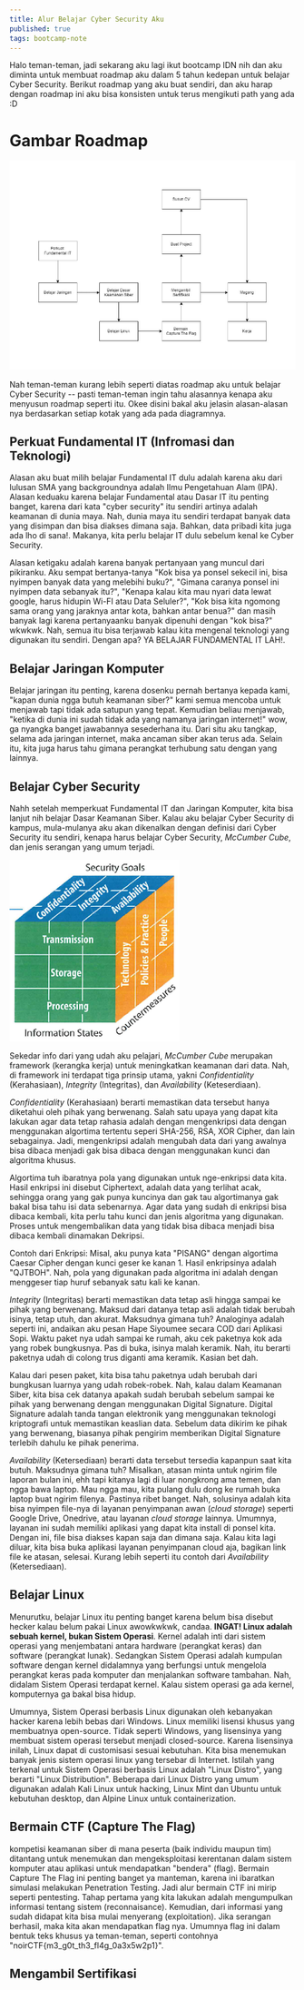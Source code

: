 ```yaml
---
title: Alur Belajar Cyber Security Aku
published: true
tags: bootcamp-note
---
```

Halo teman-teman, jadi sekarang aku lagi ikut bootcamp IDN nih dan aku diminta untuk membuat roadmap aku dalam 5 tahun kedepan untuk belajar Cyber Security. Berikut roadmap yang aku buat sendiri, dan aku harap dengan roadmap ini aku bisa konsisten untuk terus mengikuti path yang ada :D

# Gambar Roadmap
![Roadmap Learning](/assets/images/roadmap-learning.jpg)

Nah teman-teman kurang lebih seperti diatas roadmap aku untuk belajar Cyber Security -- pasti teman-teman ingin tahu alasannya kenapa aku menyusun roadmap seperti itu. Okee disini bakal aku jelasin alasan-alasan nya berdasarkan setiap kotak yang ada pada diagramnya.

## Perkuat Fundamental IT (Infromasi dan Teknologi)
Alasan aku buat milih belajar Fundamental IT dulu adalah karena aku dari lulusan SMA yang backgroundnya adalah Ilmu Pengetahuan Alam (IPA). Alasan keduaku karena belajar Fundamental atau Dasar IT itu penting banget, karena dari kata "cyber security" itu sendiri artinya adalah keamanan di dunia maya. Nah, dunia maya itu sendiri terdapat banyak data yang disimpan dan bisa diakses dimana saja. Bahkan, data pribadi kita juga ada lho di sana!. Makanya, kita perlu belajar IT dulu sebelum kenal ke Cyber Security.

Alasan ketigaku adalah karena banyak pertanyaan yang muncul dari pikiranku. Aku sempat bertanya-tanya "Kok bisa ya ponsel sekecil ini, bisa nyimpen banyak data yang melebihi buku?", "Gimana caranya ponsel ini nyimpen data sebanyak itu?", "Kenapa kalau kita mau nyari data lewat google, harus hidupin Wi-FI atau Data Seluler?", "Kok bisa kita ngomong sama orang yang jaraknya antar kota, bahkan antar benua?" dan masih banyak lagi karena pertanyaanku banyak dipenuhi dengan "kok bisa?" wkwkwk. Nah, semua itu bisa terjawab kalau kita mengenal teknologi yang digunakan itu sendiri. Dengan apa? YA BELAJAR FUNDAMENTAL IT LAH!.

## Belajar Jaringan Komputer
Belajar jaringan itu penting, karena dosenku pernah bertanya kepada kami, "kapan dunia ngga butuh keamanan siber?" kami semua mencoba untuk menjawab tapi tidak ada satupun yang tepat. Kemudian beliau menjawab, "ketika di dunia ini sudah tidak ada yang namanya jaringan internet!" wow, ga nyangka banget jawabannya sesederhana itu. Dari situ aku tangkap, selama ada jaringan internet, maka ancaman siber akan terus ada. Selain itu, kita juga harus tahu gimana perangkat terhubung satu dengan yang lainnya.

## Belajar Cyber Security
Nahh setelah memperkuat Fundamental IT dan Jaringan Komputer, kita bisa lanjut nih belajar Dasar Keamanan Siber. Kalau aku belajar Cyber Security di kampus, mula-mulanya aku akan dikenalkan dengan definisi dari Cyber Security itu sendiri, kenapa harus belajar Cyber Security, *McCumber Cube*, dan jenis serangan yang umum terjadi.

![mc-cumber-cube](/assets/images/mccumber-cube.png)

Sekedar info dari yang udah aku pelajari, *McCumber Cube* merupakan framework (kerangka kerja) untuk meningkatkan keamanan dari data. Nah, di framework ini terdapat tiga prinsip utama, yakni *Confidentiality* (Kerahasiaan), *Integrity* (Integritas), dan *Availability* (Keteserdiaan).

*Confidentiality* (Kerahasiaan) berarti memastikan data tersebut hanya diketahui oleh pihak yang berwenang. Salah satu upaya yang dapat kita lakukan agar data tetap rahasia adalah dengan mengenkripsi data dengan menggunakan algortima tertentu seperi SHA-256, RSA, XOR Cipher, dan lain sebagainya. Jadi, mengenkripsi adalah mengubah data dari yang awalnya bisa dibaca menjadi gak bisa dibaca dengan menggunakan kunci dan algoritma khusus. 

Algortima tuh ibaratnya pola yang digunakan untuk nge-enkripsi data kita. Hasil enkripsi ini disebut Ciphertext, adalah data yang terlihat acak, sehingga orang yang gak punya kuncinya dan gak tau algortimanya gak bakal bisa tahu isi data sebenarnya. Agar data yang sudah di enkripsi bisa dibaca kembali, kita perlu tahu kunci dan jenis algoritma yang digunakan. Proses untuk mengembalikan data yang tidak bisa dibaca menjadi bisa dibaca kembali dinamakan Dekripsi.

Contoh dari Enkripsi: Misal, aku punya kata "PISANG" dengan algortima Caesar Cipher dengan kunci geser ke kanan 1. Hasil enkripsinya adalah "QJTBOH". Nah, pola yang digunakan pada algoritma ini adalah dengan menggeser tiap huruf sebanyak satu kali ke kanan. 

*Integrity* (Integritas) berarti memastikan data tetap asli hingga sampai ke pihak yang berwenang. Maksud dari datanya tetap asli adalah tidak berubah isinya, tetap utuh, dan akurat. Maksudnya gimana tuh? Analoginya adalah seperti ini, andaikan aku pesan Hape Siyoumee secara COD dari Aplikasi Sopi. Waktu paket nya udah sampai ke rumah, aku cek paketnya kok ada yang robek bungkusnya. Pas di buka, isinya malah keramik. Nah, itu berarti paketnya udah di colong trus diganti ama keramik. Kasian bet dah.

Kalau dari pesen paket, kita bisa tahu paketnya udah berubah dari bungkusan luarnya yang udah robek-robek. Nah, kalau dalam Keamanan Siber, kita bisa cek datanya apakah sudah berubah sebelum sampai ke pihak yang berwenang dengan menggunakan Digital Signature. Digital Signature adalah tanda tangan elektronik yang menggunakan teknologi kriptografi untuk memastikan keaslian data. Sebelum data dikirim ke pihak yang berwenang, biasanya pihak pengirim memberikan Digital Signature terlebih dahulu ke pihak penerima.

*Availability* (Ketersediaan) berarti data tersebut tersedia kapanpun saat kita butuh. Maksudnya gimana tuh? Misalkan, atasan minta untuk ngirim file laporan bulan ini, ehh tapi kitanya lagi di luar nongkrong ama temen, dan ngga bawa laptop. Mau ngga mau, kita pulang dulu dong ke rumah buka laptop buat ngirim filenya. Pastinya ribet banget. Nah, solusinya adalah kita bisa nyimpen file-nya di layanan penyimpanan awan (*cloud storage*) seperti Google Drive, Onedrive, atau layanan *cloud storage* lainnya. Umumnya, layanan ini sudah memiliki aplikasi yang dapat kita install di ponsel kita. Dengan ini, file bisa diakses kapan saja dan dimana saja. Kalau kita lagi diluar, kita bisa buka aplikasi layanan penyimpanan cloud aja, bagikan link file ke atasan, selesai. Kurang lebih seperti itu contoh dari *Availability* (Ketersediaan).

## Belajar Linux
Menurutku, belajar Linux itu penting banget karena belum bisa disebut hecker kalau belum pakai Linux awowkwkwk, candaa. **INGAT! Linux adalah sebuah kernel, bukan Sistem Operasi**. Kernel adalah inti dari sistem operasi yang menjembatani antara hardware (perangkat keras) dan software (perangkat lunak).
Sedangkan Sistem Operasi adalah kumpulan software dengan kernel didalamnya yang berfungsi untuk mengelola perangkat keras pada komputer dan menjalankan software tambahan. Nah, didalam Sistem Operasi terdapat kernel. Kalau sistem operasi ga ada kernel, komputernya ga bakal bisa hidup.

Umumnya, Sistem Operasi berbasis Linux digunakan oleh kebanyakan hacker karena lebih bebas dari Windows. Linux memiliki lisensi khusus yang membuatnya open-source. Tidak seperti Windows, yang lisensinya yang membuat sistem operasi tersebut menjadi closed-source. Karena lisensinya inilah, Linux dapat di customisasi sesuai kebutuhan. Kita bisa menemukan banyak jenis sistem operasi linux yang tersebar di Internet. Istilah yang terkenal untuk Sistem Operasi berbasis Linux adalah "Linux Distro", yang berarti "Linux Distribution". Beberapa dari Linux Distro yang umum digunakan adalah Kali Linux untuk hacking, Linux Mint dan Ubuntu untuk kebutuhan desktop, dan Alpine Linux untuk containerization.

## Bermain CTF (Capture The Flag)
kompetisi keamanan siber di mana peserta (baik individu maupun tim) ditantang untuk menemukan dan mengeksploitasi kerentanan dalam sistem komputer atau aplikasi untuk mendapatkan "bendera" (flag). Bermain Capture The Flag ini penting banget ya manteman, karena ini ibaratkan simulasi melakukan Penetration Testing. Jadi alur bermain CTF ini mirip seperti pentesting. Tahap pertama yang kita lakukan adalah mengumpulkan informasi tentang sistem (reconnaisance). Kemudian, dari informasi yang sudah didapat kita bisa mulai menyerang (exploitation). Jika serangan berhasil, maka kita akan mendapatkan flag nya. Umumnya flag ini dalam bentuk teks khusus ya teman-teman, seperti contohnya "noirCTF{m3_g0t_th3_fl4g_0a3x5w2p1}".

## Mengambil Sertifikasi

